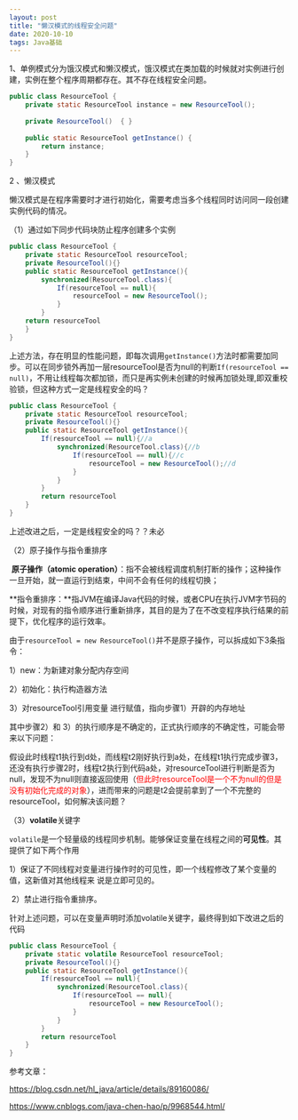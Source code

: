 ```yaml
---
layout: post
title: "懒汉模式的线程安全问题"
date: 2020-10-10
tags: Java基础
---
```


1、单例模式分为饿汉模式和懒汉模式，饿汉模式在类加载的时候就对实例进行创建，实例在整个程序周期都存在。其不存在线程安全问题。

```java
public class ResourceTool {
    private static ResourceTool instance = new ResourceTool();
 
    private ResourceTool()  { }
 
    public static ResourceTool getInstance() {
        return instance;
    }
}
```

2 、懒汉模式

懒汉模式是在程序需要时才进行初始化，需要考虑当多个线程同时访问同一段创建实例代码的情况。

（1）通过如下同步代码块防止程序创建多个实例

```java
public class ResourceTool {
	private static ResourceTool resourceTool;
	private ResourceTool(){}
	public static ResourceTool getInstance(){
		synchronized(ResourceTool.class){
			If(resourceTool == null){
				resourceTool = new ResourceTool();
			}
		}
	return resourceTool
	}
}
```

上述方法，存在明显的性能问题，即每次调用`getInstance()`方法时都需要加同步。可以在同步锁外再加一层resourceTool是否为null的判断`If(resourceTool == null)`，不用让线程每次都加锁，而只是再实例未创建的时候再加锁处理,即双重校验锁，但这种方式一定是线程安全的吗？

```java
public class ResourceTool {
	private static ResourceTool resourceTool;
	private ResourceTool(){}
	public static ResourceTool getInstance(){
		If(resourceTool == null){//a
			synchronized(ResourceTool.class){//b
				If(resourceTool == null){//c
					resourceTool = new ResourceTool();//d
				}
			}
		}
		return resourceTool
	}
}
```

上述改进之后，一定是线程安全的吗？？未必

（2）原子操作与指令重排序

​	**原子操作（atomic operation）**：指不会被线程调度机制打断的操作；这种操作一旦开始，就一直运行到结束，中间不会有任何的线程切换；

​	**指令重排序：**指JVM在编译Java代码的时候，或者CPU在执行JVM字节码的时候，对现有的指令顺序进行重新排序，其目的是为了在不改变程序执行结果的前提下，优化程序的运行效率。

由于`resourceTool = new ResourceTool()`并不是原子操作，可以拆成如下3条指令：

1）new：为新建对象分配内存空间

2）初始化：执行构造器方法

3）对resourceTool引用变量 进行赋值，指向步骤1）开辟的内存地址

其中步骤2）和 3）的执行顺序是不确定的，正式执行顺序的不确定性，可能会带来以下问题：

假设此时线程t1执行到d处，而线程t2刚好执行到a处，在线程t1执行完成步骤3，还没有执行步骤2时，线程t2执行到代码a处，对resourceTool进行判断是否为null，发现不为null则直接返回使用（<font color=red>但此时resourceTool是一个不为null的但是没有初始化完成的对象</font>），进而带来的问题是t2会提前拿到了一个不完整的resourceTool，如何解决该问题？

（3）**volatile**关键字

​	`volatile`是一个轻量级的线程同步机制。能够保证变量在线程之间的**可见性**。其提供了如下两个作用

​	1）保证了不同线程对变量进行操作时的可见性，即一个线程修改了某个变量的值，这新值对其他线程来		  说是立即可见的。

​	2）禁止进行指令重排序。

针对上述问题，可以在变量声明时添加volatile关键字，最终得到如下改进之后的代码

```java
public class ResourceTool {
	private static volatile ResourceTool resourceTool;
	private ResourceTool(){}
	public static ResourceTool getInstance(){
		If(resourceTool == null){						
			synchronized(ResourceTool.class){			
				If(resourceTool == null){				
					resourceTool = new ResourceTool();
				}
			}
		}
		return resourceTool
	}
}
```



参考文章：

<https://blog.csdn.net/hl_java/article/details/89160086/>

<https://www.cnblogs.com/java-chen-hao/p/9968544.html/>







